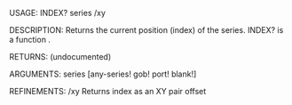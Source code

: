 USAGE:
     INDEX? series /xy

DESCRIPTION:
     Returns the current position (index) of the series.
     INDEX? is a function .

RETURNS:
    (undocumented)

ARGUMENTS:
    series [any-series! gob! port! blank!]

REFINEMENTS:
    /xy
        Returns index as an XY pair offset
